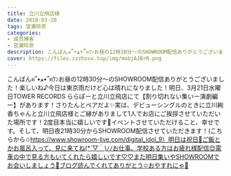 ```yaml
---
title: 立川立飛店様
date: 2018-03-20
tags: 宮瀬玲奈
categories: 
- 成员博客
- 宮瀬玲奈
description: こんばんฅ՞•ﻌ•՞ฅﾜﾝお昼の12時30分～のSHOWROOM配信ありがとうございました！楽しいね♪今日は東京雨だけど心は晴れになりました！明日、3月21日水曜日TOWER ;RECORDS ;ららぽーと立川立飛店にて【割り切れ...
cover: https://files.zzzhxxx.top/img/mobjAJBrR.png 
---
```


こんばんฅ՞•ﻌ•՞ฅﾜﾝお昼の12時30分～のSHOWROOM配信ありがとうございました！楽しいね♪今日は東京雨だけど心は晴れになりました！明日、3月21日水曜日TOWER RECORDS ららぽーと立川立飛店にて【割り切れない集いー演劇編ー】があります！さりたんとペアだよ✨実は、デビューシングルのときに立川絢香ちゃんと立川立飛店様とご縁がありまして1人でお店にご挨拶させていただいた場所です！2度目本当に嬉しいです💓イベントさせていただけること、幸せです。そして、明日夜21時30分からSHOWROOM配信させていただきます！(こちらから✩https://www.showroom-live.com/digital_idol_9）明日は祝日👑ご飯とかお風呂入って、見に来てね(*´▽｀)ﾉﾉお仕事、学校ある方はお疲れ様配信😊電車の中で見る方もいてくれたら嬉しいです♡♡また明日集いやSHOWROOMでお会いしましょう💓ブログ読んでくれてありがとう✩おやすれにゃ💓


